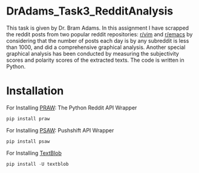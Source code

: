 # DrAdams_Task3_RedditAnalysis
This task is given by Dr. Bram Adams. In this assignment I have scrapped the reddit posts from two popular reddit repositories: [r/vim](https://www.reddit.com/r/vim/) and [r/emacs](https://www.reddit.com/r/emacs/) by considering that the number of posts each day is by any subreddit is less than 1000, and did a comprehensive graphical analysis. Another special graphical analysis has been conducted by measuring the subjectivity scores and polarity scores of the extracted texts. The code is written in Python.

# Installation
For Installing [PRAW](https://praw.readthedocs.io/en/latest/): The Python Reddit API Wrapper
```javascript
pip install praw
```
For Installing [PSAW](https://pypi.org/project/psaw/): Pushshift API Wrapper
```javascript 
pip install psaw
```
For Installing [TextBlob](https://textblob.readthedocs.io/en/dev/)
```javascript
pip install -U textblob
```
